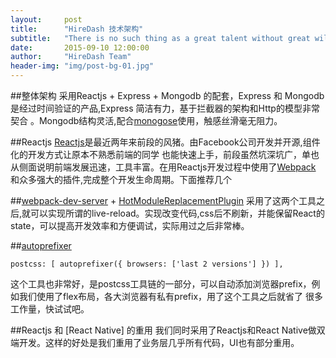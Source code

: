 ```yaml
---
layout:     post
title:      "HireDash 技术架构"
subtitle:   "There is no such thing as a great talent without great will - power."
date:       2015-09-10 12:00:00
author:     "HireDash Team"
header-img: "img/post-bg-01.jpg"
---
```


##整体架构
采用Reactjs + Express + Mongodb 的配套，Express 和 Mongodb是经过时间验证的产品,Express 简洁有力，基于拦截器的架构和Http的模型非常契合
。Mongodb结构灵活,配合[monogose](https://github.com/Automattic/mongoose)使用，触感丝滑毫无阻力。

##Reactjs
[Reactjs](https://github.com/facebook/react)是最近两年来前段的风猪。由Facebook公司开发并开源,组件化的开发方式让原本不熟悉前端的同学
也能快速上手，前段虽然坑深坑广，单也从侧面说明前端发展迅速，工具丰富。在用Reactjs开发过程中使用了[Webpack]((https://github.com/Automattic/mongoose))
和众多强大的插件,完成整个开发生命周期。下面推荐几个

##[webpack-dev-server]() + [HotModuleReplacementPlugin]()
采用了这两个工具之后,就可以实现所谓的live-reload。实现改变代码,css后不刷新，并能保留React的state，可以提高开发效率和方便调试，实际用过之后非常棒。

##[autoprefixer]()
```
postcss: [ autoprefixer({ browsers: ['last 2 versions'] }) ],
```
这个工具也非常好，是postcss工具链的一部分，可以自动添加浏览器prefix，例如我们使用了flex布局，各大浏览器有私有prefix，用了这个工具之后就省了
很多工作量，快试试吧。

##Reactjs 和 [React Native] 的重用
我们同时采用了Reactjs和React Native做双端开发。这样的好处是我们重用了业务层几乎所有代码，UI也有部分重用。
